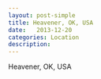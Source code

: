 ```yaml
---
layout: post-simple
title: Heavener, OK, USA
date:   2013-12-20
categories: Location
description: 
---
```


Heavener, OK, USA